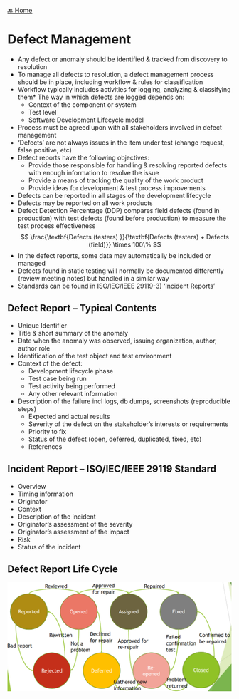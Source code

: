 [🔙 Home](../home.md)

# Defect Management
* Any defect or anomaly should be identified & tracked from discovery to resolution
* To manage all defects to resolution, a defect management process should be in place, including workflow & rules for classification
* Workflow typically includes activities for logging, analyzing & classifying them* The way in which defects are logged depends on:
  * Context of the component or system
  * Test level
  * Software Development Lifecycle model
* Process must be agreed upon with all stakeholders involved in defect management
* ‘Defects’ are not always issues in the item under test (change request, false positive, etc)
* Defect reports have the following objectives:
  * Provide those responsible for handling & resolving reported defects with enough information to resolve the issue
  * Provide a means of tracking the quality of the work product
  * Provide ideas for development & test process improvements
* Defects can be reported in all stages of the development lifecycle
* Defects may be reported on all work products
* Defect Detection Percentage (DDP) compares field defects (found in production) with test defects (found before production) to measure the test process effectiveness
  $$
  \frac{\textbf{Defects (testers) }}{\textbf{Defects (testers) + Defects (field)}} \times 100\%
  $$
* In the defect reports, some data may automatically be included or managed
* Defects found in static testing will normally be documented differently (review meeting notes) but handled in a similar way
* Standards can be found in ISO/IEC/IEEE 29119-3) ‘Incident Reports’

## Defect Report – Typical Contents
* Unique Identifier
* Title & short summary of the anomaly
* Date when the anomaly was observed, issuing
organization, author, author role
* Identification of the test object and test environment
* Context of the defect:
  * Development lifecycle phase
  * Test case being run
  * Test activity being performed
  * Any other relevant information
* Description of the failure incl logs, db dumps, screenshots (reproducible steps)
  * Expected and actual results
  * Severity of the defect on the stakeholder’s interests or requirements
  * Priority to fix
  * Status of the defect (open, deferred, duplicated, fixed, etc)
  * References

## Incident Report – ISO/IEC/IEEE 29119 Standard
* Overview
* Timing information
* Originator
* Context
* Description of the incident
* Originator’s assessment of the severity
* Originator’s assessment of the impact
* Risk
* Status of the incident

## Defect Report Life Cycle
![image30.png](assets/image30.png)